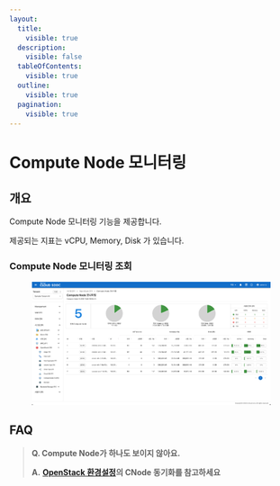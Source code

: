 ```yaml
---
layout:
  title:
    visible: true
  description:
    visible: false
  tableOfContents:
    visible: true
  outline:
    visible: true
  pagination:
    visible: true
---
```


# Compute Node 모니터링

## 개요

Compute Node 모니터링 기능을 제공합니다.

제공되는 지표는 vCPU, Memory, Disk 가 있습니다.

### Compute Node 모니터링 조회

<figure><img src="../../.gitbook/assets/image (617).png" alt=""><figcaption></figcaption></figure>

## FAQ

> **Q. Compute Node가 하나도 보이지 않아요.**
>
> **A.** [**OpenStack 환경설정**](undefined.md)**의 CNode 동기화를 참고하세요**
